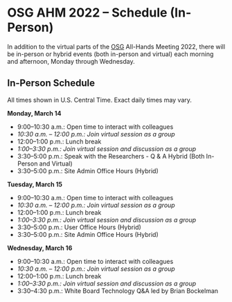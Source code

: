 # OSG AHM 2022 &ndash; Schedule (In-Person)

In addition to the virtual parts of the [OSG](https://www.opensciencegrid.org) All-Hands Meeting 2022,
there will be in-person or hybrid events (both in-person and virtual) each morning and afternoon,
Monday through Wednesday. 

## In-Person Schedule

All times shown in U.S. Central Time.
Exact daily times may vary.

**Monday, March 14**

*   9:00–10:30 a.m.: Open time to interact with colleagues
*   _10:30 a.m. – 12:00 p.m.: Join virtual session as a group_
*   12:00–1:00 p.m.: Lunch break
*   _1:00–3:30 p.m.: Join virtual session and discussion as a group_
*   3:30–5:00 p.m.: Speak with the Researchers - Q & A Hybrid (Both In-Person and Virtual)
*   3:30–5:00 p.m.: Site Admin Office Hours (Hybrid)

**Tuesday, March 15**

*   9:00–10:30 a.m.: Open time to interact with colleagues
*   _10:30 a.m. – 12:00 p.m.: Join virtual session as a group_
*   12:00–1:00 p.m.: Lunch break
*   _1:00–3:30 p.m.: Join virtual session and discussion as a group_
*   3:30–5:00 p.m.: User Office Hours (Hybrid)
*   3:30–5:00 p.m.: Site Admin Office Hours (Hybrid)

**Wednesday, March 16**

*   9:00–10:30 a.m.: Open time to interact with colleagues
*   _10:30 a.m. – 12:00 p.m.: Join virtual session as a group_
*   12:00–1:00 p.m.: Lunch break
*   _1:00–3:30 p.m.: Join virtual session and discussion as a group_
*   3:30–4:30 p.m.: White Board Technology Q&A led by Brian Bockelman
